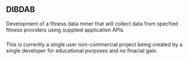 ## DIBDAB

Development of a fitness data miner that will collect data from specfied fitness providers using supplied application APIs

### 

This is currently a single user non-commercial project being created by a single developer for educational purposes and no finacial gain.
